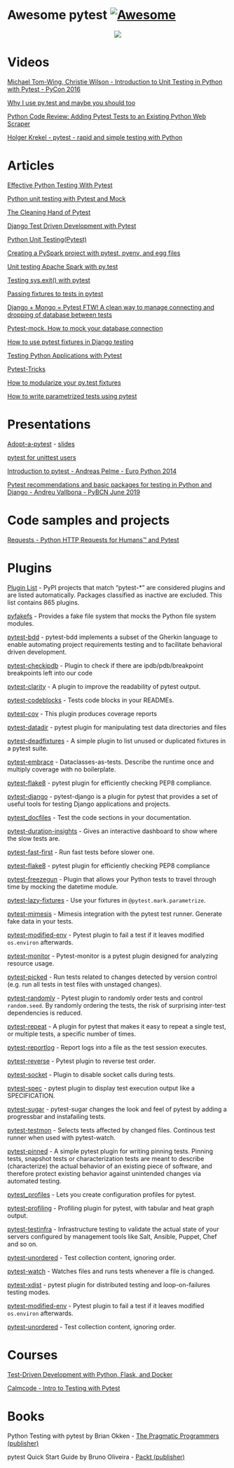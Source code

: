 # Awesome pytest [![Awesome](https://cdn.rawgit.com/sindresorhus/awesome/d7305f38d29fed78fa85652e3a63e154dd8e8829/media/badge.svg)](https://github.com/sindresorhus/awesome)

<p align="center">
  <img src='https://raw.githubusercontent.com/augustogoulart/awesome-pytest/master/final.jpg'>
</p>


# Videos
[Michael Tom-Wing, Christie Wilson - Introduction to Unit Testing in Python with Pytest - PyCon 2016](https://www.youtube.com/watch?v=UPanUFVFfzY)

[Why I use py.test and maybe you should too](https://www.youtube.com/watch?v=P-AhpukDIik)

[Python Code Review: Adding Pytest Tests to an Existing Python Web Scraper](https://www.youtube.com/watch?v=03Ki2WpVRBc)

[Holger Krekel - pytest - rapid and simple testing with Python](https://www.youtube.com/watch?v=9LVqBQcFmyw)

# Articles
[Effective Python Testing With Pytest](https://realpython.com/pytest-python-testing/)

[Python unit testing with Pytest and Mock](https://medium.com/@bfortuner/python-unit-testing-with-pytest-and-mock-197499c4623c)

[The Cleaning Hand of Pytest](https://blog.daftcode.pl/the-cleaning-hand-of-pytest-28f434f4b684)

[Django Test Driven Development with Pytest](https://medium.com/@Afroshok/django-test-driven-development-with-pytest-63cb99e6fff2)

[Python Unit Testing(Pytest)](https://medium.com/python-pandemonium/testing-sys-exit-with-pytest-10c6e5f7726f)

[Creating a PySpark project with pytest, pyenv, and egg files](https://medium.com/@mrpowers/creating-a-pyspark-project-with-pytest-pyenv-and-egg-files-d2709eb1604c)

[Unit testing Apache Spark with py.test](https://engblog.nextdoor.com/unit-testing-apache-spark-with-py-test-3b8970dc013b)

[Testing sys.exit() with pytest](https://medium.com/python-pandemonium/testing-sys-exit-with-pytest-10c6e5f7726f)

[Passing fixtures to tests in pytest](https://medium.com/python-pandemonium/passing-fixtures-to-test-in-pytest-e8dade1f01ff)

[Django + Mongo = Pytest FTW! A clean way to manage connecting and dropping of database between tests](https://medium.com/@antash/django-mongo-pytest-ftw-1610c99588ab)

[Pytest-mock. How to mock your database connection](https://medium.com/@mariusz.raczynski2/pytest-mock-how-to-mock-your-database-connection-5c84a5a0bfc3)

[How to use pytest fixtures in Django testing](https://medium.com/@harshvb7/how-to-use-pytest-fixtures-in-django-testing-44969f3f29e5)

[Testing Python Applications with Pytest](https://semaphoreci.com/community/tutorials/testing-python-applications-with-pytest)

[Pytest-Tricks](http://hackebrot.github.io/pytest-tricks/)

[How to modularize your py.test fixtures](https://gist.github.com/peterhurford/09f7dcda0ab04b95c026c60fa49c2a68)

[How to write parametrized tests using pytest](https://geniepy.com/blog/how-to-write-parametrized-tests-using-pytest/)

# Presentations
[Adopt-a-pytest](https://www.youtube.com/watch?v=0BzXV0J3-v8) - [slides](https://speakerdeck.com/daneah/adopt-a-pytest)

[pytest for unittest users](https://gitpitch.com/nicoddemus/pytest-for-unittest-users)

[Introduction to pytest - Andreas Pelme - Euro Python 2014](https://www.youtube.com/watch?v=LdVJj65ikRY)

[Pytest recommendations and basic packages for testing in Python and Django - Andreu Vallbona - PyBCN June 2019](https://www.slideshare.net/AndreuVallbonaPlazas/pybcn-pytest-recomendaciones-paquetes-bsicos-para-testing-en-python-y-django)


# Code samples and projects

[Requests - Python HTTP Requests for Humans™ and Pytest](https://github.com/requests/requests/tree/master/tests)

# Plugins

[Plugin List](https://docs.pytest.org/en/latest/reference/plugin_list.html) - PyPI projects that match “pytest-*” are considered plugins and are listed automatically. Packages classified as inactive are excluded. This list contains 865 plugins.

[pyfakefs](https://github.com/pytest-dev/pyfakefs) - Provides a fake file system that mocks the Python file system modules.

[pytest-bdd](https://pypi.python.org/pypi/pytest-bdd) - pytest-bdd implements a subset of the Gherkin language to enable automating project requirements testing and to facilitate behavioral driven development.

[pytest-checkipdb](https://pypi.org/project/pytest-checkipdb/) - Plugin to check if there are ipdb/pdb/breakpoint breakpoints left into our code

[pytest-clarity](https://github.com/darrenburns/pytest-clarity) - A plugin to improve the readability of pytest output.

[pytest-codeblocks](https://github.com/nschloe/pytest-codeblocks) - Tests code blocks in your READMEs.

[pytest-cov](https://pypi.org/project/pytest-cov/) - This plugin produces coverage reports

[pytest-datadir](https://github.com/gabrielcnr/pytest-datadir) - pytest plugin for manipulating test data directories and files

[pytest-deadfixtures](https://pypi.python.org/pypi/pytest-deadfixtures) - A simple plugin to list unused or duplicated fixtures in a pytest suite.

[pytest-embrace](https://github.com/ainsleymcgrath/pytest-embrace) - Dataclasses-as-tests. Describe the runtime once and multiply coverage with no boilerplate.

[pytest-flake8](https://pypi.org/project/pytest-flake8/) - pytest plugin for efficiently checking PEP8 compliance.

[pytest-django](https://pytest-django.readthedocs.io/en/latest/) - pytest-django is a plugin for pytest that provides a set of useful tools for testing Django applications and projects.

[pytest_docfiles](https://github.com/stefanhoelzl/pytest_docfiles) - Test the code sections in your documentation.

[pytest-duration-insights](https://github.com/koaning/pytest-duration-insights) - Gives an interactive dashboard to show where the slow tests are.

[pytest-fast-first](https://pypi.org/project/pytest-fast-first/) - Run fast tests before slower one.

[pytest-flake8](https://pypi.org/project/pytest-flake8/) - pytest plugin for efficiently checking PEP8 compliance

[pytest-freezegun](https://pypi.org/project/pytest-freezegun/) - Plugin that allows your Python tests to travel through time by mocking the datetime module.

[pytest-lazy-fixtures](https://github.com/tvorog/pytest-lazy-fixture) - Use your fixtures in `@pytest.mark.parametrize`.

[pytest-mimesis](https://github.com/pytest-dev/pytest-mimesis) - Mimesis integration with the pytest test runner. Generate fake data in your tests.

[pytest-modified-env](https://github.com/wemake-services/pytest-modified-env) - Pytest plugin to fail a test if it leaves modified `os.environ` afterwards.

[pytest-monitor](https://github.com/CFMTech/pytest-monitor) - Pytest-monitor is a pytest plugin designed for analyzing resource usage.

[pytest-picked](https://pypi.org/project/pytest-picked/) - Run tests related to changes detected by version control (e.g. run all tests in test files with unstaged changes).

[pytest-randomly](https://github.com/pytest-dev/pytest-randomly) - Pytest plugin to randomly order tests and control `random.seed`. By randomly ordering the tests, the risk of surprising inter-test dependencies is reduced.

[pytest-repeat](https://github.com/pytest-dev/pytest-repeat) - A plugin for pytest that makes it easy to repeat a single test, or multiple tests, a specific number of times.

[pytest-reportlog](https://github.com/pytest-dev/pytest-reportlog) - Report logs into a file as the test session executes.

[pytest-reverse](https://github.com/adamchainz/pytest-reverse) - Pytest plugin to reverse test order.

[pytest-socket](https://github.com/miketheman/pytest-socket) - Plugin to disable socket calls during tests.

[pytest-spec](https://pypi.python.org/pypi/pytest-spec) - pytest plugin to display test execution output like a SPECIFICATION.

[pytest-sugar](https://pypi.org/project/pytest-sugar/) - pytest-sugar changes the look and feel of pytest by adding a progressbar and instafailing tests.

[pytest-testmon](https://github.com/tarpas/pytest-testmon) - Selects tests affected by changed files. Continous test runner when used with pytest-watch.

[pytest-pinned](https://github.com/freol35241/pytest-pinned) - A simple pytest plugin for writing pinning tests. Pinning tests, snapshot tests or characterization tests are meant to describe (characterize) the actual behavior of an existing piece of software, and therefore protect existing behavior against unintended changes via automated testing.

[pytest_profiles](https://github.com/stefanhoelzl/pytest_profiles) - Lets you create configuration profiles for pytest.

[pytest-profiling](https://github.com/man-group/pytest-plugins/tree/master/pytest-profiling) - Profiling plugin for pytest, with tabular and heat graph output.

[pytest-testinfra](https://github.com/pytest-dev/pytest-testinfra) - Infrastructure testing to validate the actual state of your servers configured by management tools like Salt, Ansible, Puppet, Chef and so on.

[pytest-unordered](https://github.com/utapyngo/pytest-unordered) - Test collection content, ignoring order.

[pytest-watch](https://pypi.org/project/pytest-watch/) - Watches files and runs tests whenever a file is changed.

[pytest-xdist](https://github.com/pytest-dev/pytest-xdist) - pytest plugin for distributed testing and loop-on-failures testing modes.

[pytest-modified-env](https://github.com/wemake-services/pytest-modified-env) - Pytest plugin to fail a test if it leaves modified `os.environ` afterwards.

[pytest-unordered](https://github.com/utapyngo/pytest-unordered) - Test collection content, ignoring order.

# Courses

[Test-Driven Development with Python, Flask, and Docker](https://testdriven.io/courses/tdd-flask/)

[Calmcode - Intro to Testing with Pytest](https://calmcode.io/pytest/introduction.html)

# Books

Python Testing with pytest by Brian Okken - [The Pragmatic Programmers (publisher)](https://pragprog.com/book/bopytest/python-testing-with-pytest)

pytest Quick Start Guide by Bruno Oliveira - [Packt (publisher)](https://www.packtpub.com/web-development/pytest-quick-start-guide)
